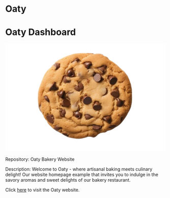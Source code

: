 # Oaty
# Oaty Dashboard
![Oaty Logo](assets/img/Chocolate-chip.svg)

Repository: Oaty Bakery Website

Description:
Welcome to Oaty - where artisanal baking meets culinary delight! Our website homepage example that invites you to indulge in the savory aromas and sweet delights of our bakery restaurant.

[Visit Oaty Website]: https://rahyudiy.github.io/oaty/
Click [here][Visit Oaty Website] to visit the Oaty website.
